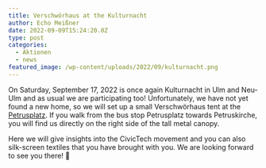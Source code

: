 ```yaml
---
title: Verschwörhaus at the Kulturnacht
author: Echo Meißner
date: 2022-09-09T15:24:20.0Z
type: post
categories:
  - Aktionen
  - news
featured_image: /wp-content/uploads/2022/09/kulturnacht.png
---
```


On Saturday, September 17, 2022 is once again Kulturnacht in Ulm and Neu-Ulm and as usual we are participating too!
Unfortunately, we have not yet found a new home, so we will set up a small Verschwörhaus tent at the [Petrusplatz](http://www.openstreetmap.org/?mlat=48.39434&mlon=9.99861&zoom=19).
If you walk from the bus stop Petrusplatz towards Petruskirche, you will find us directly on the right side of the tall metal canopy.

Here we will give insights into the CivicTech movement and you can also silk-screen textiles that you have brought with you.
We are looking forward to see you there! 🙂
